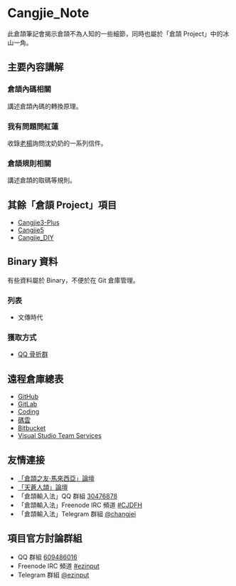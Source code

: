 # Cangjie_Note
此倉頡筆記會揭示倉頡不為人知的一些細節，同時也屬於「倉頡 Project」中的冰山一角。

## 主要內容講解

### 倉頡內碼相關
講述倉頡內碼的轉換原理。

### 我有問題問紅蓮
收錄[老楊](https://github.com/Arthurmcarthur)詢問沈奶奶的一系列信件。

### 倉頡規則相關
講述倉頡的取碼等規則。

## 其餘「倉頡 Project」項目
- [Cangjie3-Plus](https://github.com/Arthurmcarthur/Cangjie3-Plus)
- [Cangjie5](https://github.com/Jackchows/Cangjie5)
- [Cangjie_DIY](https://github.com/Jackchows/Cangjie_DIY)

## Binary 資料
有些資料屬於 Binary，不便於在 Git 倉庫管理。

### 列表
- 文傳時代

### 獲取方式
- [QQ 骨折群](https://jq.qq.com/?_wv=1027&k=5UoCrbI)

## 遠程倉庫總表
- [GitHub](https://github.com/mrhso/Cangjie_Note)
- [GitLab](https://gitlab.com/mrhso/Cangjie_Note)
- [Coding](https://coding.net/u/mrhso/p/Cangjie_Note/git)
- [碼雲](https://gitee.com/mrhso/Cangjie_Note)
- [Bitbucket](https://bitbucket.org/mrhso/cangjie_note)
- [Visual Studio Team Services](https://mrhso.visualstudio.com/Cangjie_Note)

## 友情連接
- [「倉頡之友·馬來西亞」論壇](http://www.chinesecj.com/forum/forum.php)
- [「天蒼人頡」論壇](http://ejsoon.win/phpbb/)
- 「倉頡輸入法」QQ 群組 [30476878](https://jq.qq.com/?_wv=1027&k=5W3qETZ)
- 「倉頡輸入法」Freenode IRC 頻道 [#CJDFH](https://webchat.freenode.net/?channels=%23CJDFH)
- 「倉頡輸入法」Telegram 群組 [@changjei](https://t.me/changjei)

## 項目官方討論群組
- QQ 群組 [609486016](https://jq.qq.com/?_wv=1027&k=5UoCrbI)
- Freenode IRC 頻道 [#ezinput](https://webchat.freenode.net/?channels=%23ezinput)
- Telegram 群組 [@ezinput](https://t.me/ezinput)
